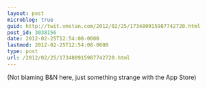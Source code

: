 ```yaml
---
layout: post
microblog: true
guid: http://twit.vmstan.com/2012/02/25/173480915987742720.html
post_id: 3038156
date: 2012-02-25T12:54:08-0600
lastmod: 2012-02-25T12:54:08-0600
type: post
url: /2012/02/25/173480915987742720.html
---
```

(Not blaming B&N here, just something strange with the App Store)
